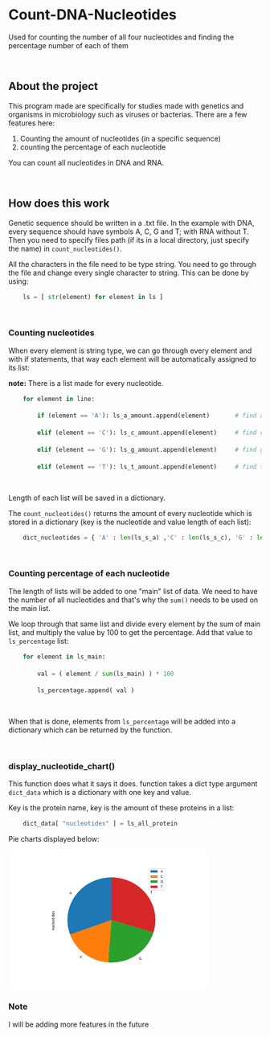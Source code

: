 # Count-DNA-Nucleotides
Used for counting the number of all four nucleotides and finding the percentage number of each of them



<br>

## About the project

This program made are specifically for studies made with genetics and organisms in microbiology such 
as viruses or bacterias. There are a few features here:

1. Counting the amount of nucleotides (in a specific sequence)
2. counting the percentage of each nucleotide


You can count all nucleotides in DNA and RNA.




<br>

## How does this work

Genetic sequence should be written in a .txt file. In the example with DNA, every sequence should have
symbols A, C, G and T; with RNA without T. Then you need to specify files path (if its in a local 
directory, just specify the name) in `count_nucleotides()`. 

All the characters in the file need to be type string. You need to go through the file and change every
single character to string. This can be done by using:
```python
    ls = [ str(element) for element in ls ]
```



<br>


### Counting nucleotides

When every element is string type, we can go through every element and with if statements, that way each
element will be automatically assigned to its list:

**note:** There is a list made for every nucleotide.

```python
    for element in line:

        if (element == 'A'): ls_a_amount.append(element)       # find adenine

        elif (element == 'C'): ls_c_amount.append(element)     # find cytosine

        elif (element == 'G'): ls_g_amount.append(element)     # find guanine

        elif (element == 'T'): ls_t_amount.append(element)     # find thymine
```


<br>

Length of each list will be saved in a dictionary.

The `count_nucleotides()` returns the amount of every nucleotide which is stored in a dictionary (key
is the nucleotide and value length of each list):

```python
    dict_nucleotides = { 'A' : len(ls_s_a) ,'C' : len(ls_s_c), 'G' : len(ls_s_g), 'T' : len(ls_s_t) }
```



<br>

### Counting percentage of each nucleotide

The length of lists will be added to one "main" list of data. We need to have the number of all nucleotides
and that's why the `sum()` needs to be used on the main list. 

We loop through that same list and divide every element by the sum of main list, and multiply the value by 100
to get the percentage. Add that value to `ls_percentage` list:

```python
    for element in ls_main:
        
        val = ( element / sum(ls_main) ) * 100

        ls_percentage.append( val )
```

<br>


When that is done, elements from `ls_percentage` will be added into a dictionary which can be returned by the
function.



<br>

### display_nucleotide_chart()

This function does what it says it does. function takes a dict type argument `dict_data` which is a dictionary with
one key and value. 

Key is the protein name, key is the amount of these proteins in a list:

```python
    dict_data[ "nucleotides" ] = ls_all_protein
```


Pie charts displayed below:

<img src="screenshots/00_nucleotide_data_figure.png" width="400px" height="275">

<br>

### Note
I will be adding more features in the future